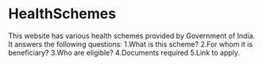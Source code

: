 # HealthSchemes
This website has various health schemes provided by Government of India. It answers the following questions: 1.What is this scheme? 2.For whom it is beneficiary? 3.Who are eligible? 4.Documents required 5.Link to apply.
